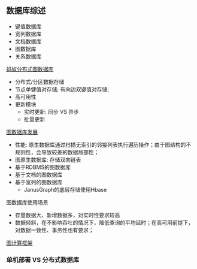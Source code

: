 ## 数据库综述
- 键值数据库
- 宽列数据库
- 文档数据库
- 图数据库
- 关系数据库

[蚂蚁分布式图数据库](https://zhuanlan.zhihu.com/p/69073081)
  -  分布式/分区数据存储
  - 节点单健值对存储; 有向边双键值对存储;
  - 高可用性
  - 更新模块
     - 实时更新: 同步 VS 异步
     - 批量更新
 
[图数据库发展](https://mp.weixin.qq.com/s/8MHQT6J-ah3KElx5ZtmHwA)
- 性能: 原生数据库通过扫描无索引的邻接列表执行遍历操作；由于图结构的不规则性，会导致较差的数据局部性；
- 图原生数据库: 存储双向链表
- 基于RDBMS的图数据库
- 基于文档的图数据库
- 基于宽列的图数据库
  - JanusGraph的底层存储使用Hbase
  
图数据库使用场景
- 存量数据大、新增数据多，对实时性要求较高
- 数据倾斜，在不影响吞吐的情况下，降低查询的平均延时；在高可用前提下，对数据一致性、事务性也有要求；


  
 [图计算框架](https://www.zhihu.com/question/67056086/answer/2374091183?utm_medium=social&utm_oi=606895222513471488&utm_psn=1616988250073112576&utm_source=ZHShareTargetIDMore)
### 单机部署 VS 分布式数据库
